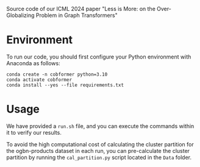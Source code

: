 Source code of our ICML 2024 paper "Less is More: on the Over-Globalizing Problem in Graph Transformers"

# Environment

To run our code, you should first configure your Python environment with Anaconda as follows:

```shell
conda create -n cobformer python=3.10
conda activate cobformer
conda install --yes --file requirements.txt
```

# Usage

We have provided a `run.sh` file, and you can execute the commands within it to verify our results.

To avoid the high computational cost of calculating the cluster partition for the ogbn-products dataset in each run, you can pre-calculate the cluster partition by running the `cal_partition.py` script located in the `Data` folder.